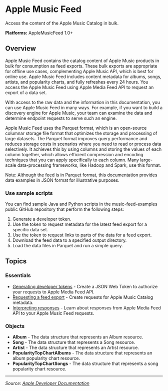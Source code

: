 # Apple Music Feed

Access the content of the Apple Music Catalog in bulk.

**Platforms:** AppleMusicFeed 1.0+

## Overview

Apple Music Feed contains the catalog content of Apple Music products in bulk for consumption as feed exports. These bulk exports are appropriate for offline use cases, complementing Apple Music API, which is best for online use. Apple Music Feed includes content metadata for albums, songs, artists, and popularity charts, and fully refreshes every 24 hours. You access the Apple Music Feed using Apple Media Feed API to request an export of a data set.

With access to the raw data and the information in this documentation, you can use Apple Music Feed in many ways. For example, if you want to build a discovery engine for Apple Music, your team can examine the data and determine endpoint requests to serve such an engine.

Apple Music Feed uses the Parquet format, which is an open-source columnar storage file format that optimizes the storage and processing of large datasets. The Parquet format improves query performance and reduces storage costs in scenarios where you need to read or process data selectively. It achieves this by using columns and storing the values of each column together, which allows efficient compression and encoding techniques that you can apply specifically to each column. Many large-scale data-processing frameworks, like Hadoop and Spark, use this format.

Note: Although the feed is in Parquet format, this documentation provides data examples in JSON format for illustrative purposes.

### Use sample scripts

You can find sample Java and Python scripts in the music-feed-examples public GitHub repository that perform the following steps:

1. Generate a developer token.
2. Use the token to request metadata for the latest feed export for a specific data set.
3. Use the token to request links to parts of the data for a feed export.
4. Download the feed data to a specified output directory.
5. Load the data files in Parquet and run a simple query.

## Topics

### Essentials
- [Generating developer tokens](https://developer.apple.com/documentation/AppleMusicFeed/generating_developer_tokens) - Create a JSON Web Token to authorize your requests to Apple Media Feed API.
- [Requesting a feed export](https://developer.apple.com/documentation/AppleMusicFeed/requesting_a_feed_export) - Create requests for Apple Music Catalog metadata.
- [Interpreting responses](https://developer.apple.com/documentation/AppleMusicFeed/interpreting_responses) - Learn about responses from Apple Media Feed API to your Apple Music Feed requests.

### Objects
- **Album** - The data structure that represents an Album resource.
- **Song** - The data structure that represents a Song resource.
- **Artist** - The data structure that represents an Artist resource.
- **PopularityTopChartAlbums** - The data structure that represents an album popularity chart resource.
- **PopularityTopChartSongs** - The data structure that represents a song popularity chart resource.

---

*Source: [Apple Developer Documentation](https://developer.apple.com/documentation/AppleMusicFeed)*